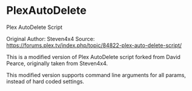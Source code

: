 PlexAutoDelete
==============

Plex AutoDelete Script

Original Author: Steven4x4
Source: https://forums.plex.tv/index.php/topic/84822-plex-auto-delete-script/

This is a modified version of Plex AutoDelete script forked from David Pearce, originally  taken from Steven4x4.

This modified version supports command line arguments for all params, instead of hard coded settings.
